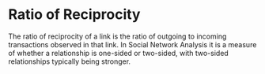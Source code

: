 # Ratio of Reciprocity

The ratio of reciprocity of a link is the ratio of outgoing to incoming
transactions observed in that link. In Social Network Analysis it is a
measure of whether a relationship is one-sided or two-sided, with
two-sided relationships typically being stronger.
